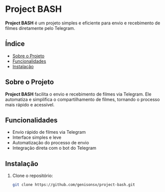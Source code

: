 # Project BASH

**Project BASH** é um projeto simples e eficiente para envio e recebimento de filmes diretamente pelo Telegram.

## Índice
- [Sobre o Projeto](#sobre-o-projeto)
- [Funcionalidades](#funcionalidades)
- [Instalação](#instalação)

## Sobre o Projeto
**Project BASH** facilita o envio e recebimento de filmes via Telegram. Ele automatiza e simplifica o compartilhamento de filmes, tornando o processo mais rápido e acessível.

## Funcionalidades
- Envio rápido de filmes via Telegram
- Interface simples e leve
- Automatização do processo de envio
- Integração direta com o bot do Telegram

## Instalação
1. Clone o repositório:
   ```bash
   git clone https://github.com/genisonsx/project-bash.git
